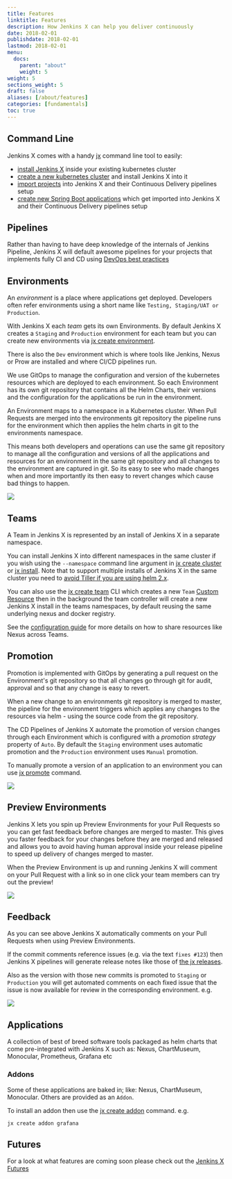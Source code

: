 ```yaml
---
title: Features
linktitle: Features
description: How Jenkins X can help you deliver continuously
date: 2018-02-01
publishdate: 2018-02-01
lastmod: 2018-02-01
menu:
  docs:
    parent: "about"
    weight: 5
weight: 5
sections_weight: 5
draft: false
aliases: [/about/features]
categories: [fundamentals]
toc: true
---
```



## Command Line

Jenkins X comes with a handy [jx](/commands/jx) command line tool to easily:

* [install Jenkins X](/getting-started/install) inside your existing kubernetes cluster
* [create a new kubernetes cluster](/getting-started/create-cluster) and install Jenkins X into it
* [import projects](/developing/import) into Jenkins X and their Continuous Delivery pipelines setup
* [create new Spring Boot applications](/developing/create-spring) which get imported into Jenkins X and their Continuous Delivery pipelines setup

## Pipelines

Rather than having to have deep knowledge of the internals of Jenkins Pipeline, Jenkins X will default awesome pipelines for your projects that implements fully CI and CD using [DevOps best practices](/about/concepts)

## Environments

An _environment_ is a place where applications get deployed. Developers often refer environments using a short name like `Testing, Staging/UAT or Production`.

With Jenkins X each _team_ gets its own Environments. By default Jenkins X creates a `Staging` and `Production` environment for each team but you can create new environments via [jx create environment](/commands/jx_create_environment).

There is also the `Dev` environment which is where tools like Jenkins, Nexus or Prow are installed and where CI/CD pipelines run.

We use GitOps to manage the configuration and version of the kubernetes resources which are deployed to each environment. So each Environment has its own git repository that contains all the Helm Charts, their versions and the configuration for the applications be run in the environment. 

An Environment maps to a namespace in a Kubernetes cluster. When Pull Requests are merged into the environments git repository the pipeline runs for the environment which then applies the helm charts in git to the environments namespace.

This means both developers and operations can use the same git repository to manage all the configuration and versions of all the applications and resources for an environment in the same git repository and all changes to the environment are captured in git. So its easy to see who made changes when and more importantly its then easy to revert changes which cause bad things to happen.

<img src="/images/gitops.png" class="img-thumbnail">

## Teams

A Team in Jenkins X is represented by an install of Jenkins X in a separate namespace. 

You can install Jenkins X into different namespaces in the same cluster if you wish using the `--namespace` command line argument in [jx create cluster](/commands/jx_create_cluster/) or [jx install](/commands/jx_install/). Note that to support multiple installs of Jenkins X in the same cluster you need to [avoid Tiller if you are using helm 2.x](/news/helm-without-tiller/).

You can also use the [jx create team](/commands/jx_create_team/) CLI which creates a new `Team` [Custom Resource](/architecture/custom-resources/) then in the background the team controller will create a new Jenkins X install in the teams namespaces, by default reusing the same underlying nexus and docker registry.

See the [configuration guide](/getting-started/config/) for more details on how to share resources like Nexus across Teams.

 
## Promotion

Promotion is implemented with GitOps by generating a pull request on the Environment's git repository  so that all changes go through git for audit, approval and so that any change is easy to revert.

When a new change to an environments git repository is merged to master, the pipeline for the environment triggers which applies any changes to the resources via helm - using the source code from the git repository.

The CD Pipelines of Jenkins X automate the promotion of version changes through each Environment which is configured with a _promotion strategy_ property of `Auto`. By default the `Staging` environment uses automatic promotion and the `Production` environment uses `Manual` promotion. 

To manually promote a version of an application to an environment you can use [jx promote](/developing/promote) command.

<img src="/images/overview.png" class="img-thumbnail">

## Preview Environments

Jenkins X lets you spin up Preview Environments for your Pull Requests so you can get fast feedback before changes are merged to master. This gives you faster feedback for your changes before they are merged and released and allows you to avoid having human approval inside your release pipeline to speed up delivery of changes merged to master.

When the Preview Environment is up and running Jenkins X will comment on your Pull Request with a link so in one click your team members can try out the preview!
 
<img src="/images/pr-comment.png" class="img-thumbnail">


## Feedback

As you can see above Jenkins X automatically comments on your Pull Requests when using Preview Environments. 

If the commit comments reference issues (e.g. via the text `fixes #123`) then Jenkins X pipelines will generate release notes like those of [the jx releases](https://github.com/jenkins-x/jx/releases).

Also as the version with those new commits is promoted to `Staging` or `Production` you will get automated comments on each fixed issue that the issue is now available for review in the corresponding environment. e.g.

<img src="/images/issue-comment.png" class="img-thumbnail">


## Applications

A collection of best of breed software tools packaged as helm charts that come pre-integrated with Jenkins X such as: Nexus, ChartMuseum, Monocular, Prometheus, Grafana etc

### Addons

Some of these applications are baked in; like: Nexus, ChartMuseum, Monocular.  Others are provided as an `Addon`.

To install an addon then use the [jx create addon](/commands/jx_create_addon/) command. e.g.

```
jx create addon grafana
```
 
## Futures
 
 For a look at what features are coming soon please check out the [Jenkins X Futures](/contribute/roadmap/)
